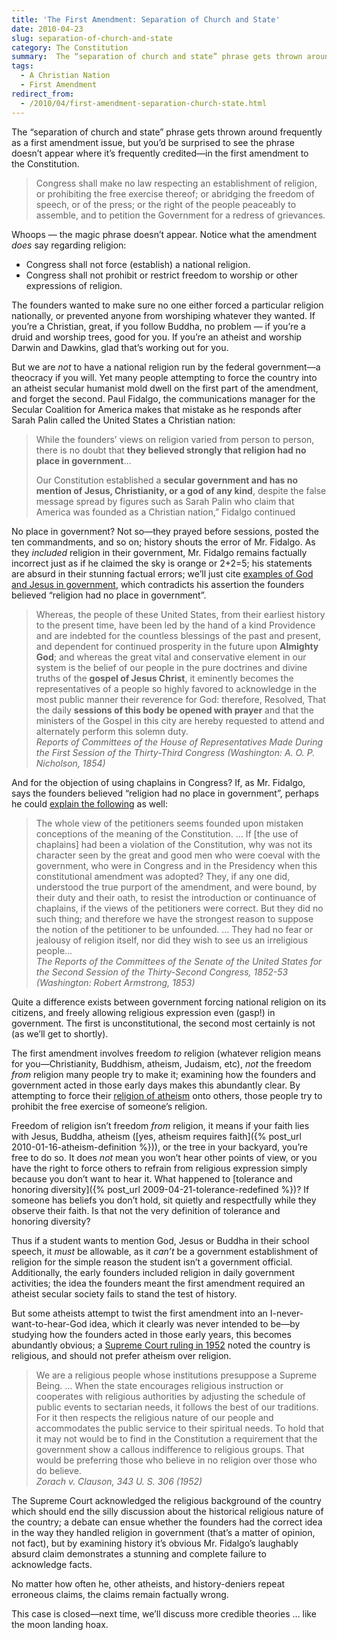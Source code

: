 ```yaml
---
title: 'The First Amendment: Separation of Church and State'
date: 2010-04-23
slug: separation-of-church-and-state
category: The Constitution
summary:  The “separation of church and state” phrase gets thrown around frequently as a first amendment issue, but you’d be surprised to see the phrase doesn’t appear where it’s frequently credited.
tags: 
  - A Christian Nation
  - First Amendment
redirect_from:
  - /2010/04/first-amendment-separation-church-state.html
---
```




The “separation of church and state” phrase gets thrown around
frequently as a first amendment issue, but you’d be surprised to see the
phrase doesn’t appear where it’s frequently credited—in the first
amendment to the Constitution.

> Congress shall make no law respecting an establishment of religion, or
> prohibiting the free exercise thereof; or abridging the freedom of
> speech, or of the press; or the right of the people peaceably to
> assemble, and to petition the Government for a redress of grievances.

Whoops — the magic phrase doesn’t appear. Notice what the amendment
*does* say regarding religion:

-   Congress shall not force (establish) a national religion.
-   Congress shall not prohibit or restrict freedom to worship or other
    expressions of religion.

The founders wanted to make sure no one either forced a particular
religion nationally, or prevented anyone from worshiping whatever they
wanted. If you’re a Christian, great, if you follow Buddha, no problem —
if you’re a druid and worship trees, good for you. If you’re an atheist
and worship Darwin and Dawkins, glad that’s working out for you.

But we are *not* to have a national religion run by the federal
government—a theocracy if you will. Yet many people attempting to force
the country into an atheist secular humanist mold dwell on the first
part of the amendment, and forget the second. Paul Fidalgo, the
communications manager for the Secular Coalition for America makes that
mistake as he responds after Sarah Palin called the United States a
Christian nation:

<blockquote cite="http://www.cbn.com/cbnnews/politics/2010/April/Palin-Draws-Heat-over-Christian-Nation-Remarks/">
<p>While the founders’ views on religion varied from person to person, there is no doubt that <b>they believed strongly that religion had no place in government</b>…</p>
<p>Our Constitution established a <b>secular government and has no mention of Jesus, Christianity, or a god of any kind</b>, despite the false message spread by figures such as Sarah Palin who claim that America was founded as a Christian nation,” Fidalgo continued</p>
</blockquote>

No place in government? Not so—they prayed before sessions, posted the
ten commandments, and so on; history shouts the error of Mr. Fidalgo. As
they *included* religion in their government, Mr. Fidalgo remains
factually incorrect just as if he claimed the sky is orange or 2+2=5;
his statements are absurd in their stunning factual errors; we’ll just
cite [examples of God and Jesus in government](http://www.wallbuilders.com/libissuesarticles.asp?id=121),
which contradicts his assertion the founders believed “religion had no
place in government”.

> Whereas, the people of these United States, from their earliest
> history to the present time, have been led by the hand of a kind
> Providence and are indebted for the countless blessings of the past
> and present, and dependent for continued prosperity in the future upon
> **Almighty God**; and whereas the great vital and conservative element
> in our system is the belief of our people in the pure doctrines and
> divine truths of the **gospel of Jesus Christ**, it eminently becomes
> the representatives of a people so highly favored to acknowledge in
> the most public manner their reverence for God: therefore, Resolved,
> That the daily **sessions of this body be opened with prayer** and
> that the ministers of the Gospel in this city are hereby requested to
> attend and alternately perform this solemn duty.  
> <cite>Reports of Committees of the House of Representatives Made During the First Session of the Thirty-Third Congress (Washington: A. O. P. Nicholson, 1854)</cite>

And for the objection of using chaplains in Congress? If, as Mr.
Fidalgo, says the founders believed “religion had no place in
government”, perhaps he could [explain the following](http://www.wallbuilders.com/libissuesarticles.asp?id=121)
as well:

> The whole view of the petitioners seems founded upon mistaken
> conceptions of the meaning of the Constitution. … If [the use of
> chaplains] had been a violation of the Constitution, why was not its
> character seen by the great and good men who were coeval with the
> government, who were in Congress and in the Presidency when this
> constitutional amendment was adopted? They, if any one did, understood
> the true purport of the amendment, and were bound, by their duty and
> their oath, to resist the introduction or continuance of chaplains, if
> the views of the petitioners were correct. But they did no such thing;
> and therefore we have the strongest reason to suppose the notion of
> the petitioner to be unfounded. … They had no fear or jealousy of
> religion itself, nor did they wish to see us an irreligious people…  
> <cite>The Reports of the Committees of the Senate of the United States for the Second Session of the Thirty-Second Congress, 1852-53 (Washington: Robert Armstrong, 1853)</cite>

Quite a difference exists between government forcing national religion
on its citizens, and freely allowing religious expression even (gasp!)
in government. The first is unconstitutional, the second most certainly
is not (as we’ll get to shortly).

The first amendment involves freedom *to* religion (whatever religion
means for you—Christianity, Buddhism, atheism, Judaism, etc), *not* the
freedom *from* religion many people try to make it; examining how the
founders and government acted in those early days makes this abundantly
clear. By attempting to force their [religion of atheism](/tags.html#series-atheism-and-agnosticism) onto others, those people try to prohibit the free exercise of someone’s religion.

Freedom of religion isn’t freedom *from* religion, it means if your
faith lies with Jesus, Buddha, atheism ([yes, atheism requires faith]({% post_url 2010-01-16-atheism-definition %})), or the tree in your
backyard, you’re free to do so. It does *not* mean you won’t hear other
points of view, or you have the right to force others to refrain from
religious expression simply because you don’t want to hear it. What
happened to [tolerance and honoring diversity]({% post_url 2009-04-21-tolerance-redefined %})?
If someone has beliefs you don’t hold, sit quietly and respectfully
while they observe their faith. Is that not the very definition of
tolerance and honoring diversity?

Thus if a student wants to mention God, Jesus or Buddha in their school
speech, it *must* be allowable, as it *can’t* be a government
establishment of religion for the simple reason the student isn’t a
government official. Additionally, the early founders included religion
in daily government activities; the idea the founders meant the first
amendment required an atheist secular society fails to stand the test
of history.

But some atheists attempt to twist the first amendment into an
I-never-want-to-hear-God idea, which it clearly was never intended to
be—by studying how the founders acted in those early years, this becomes
abundantly obvious; a [Supreme Court ruling in 1952](http://www.law.cornell.edu/supct/html/historics/USSC_CR_0343_0306_ZO.html)
noted the country is religious, and should not prefer atheism
over religion.

> We are a religious people whose institutions presuppose a Supreme
> Being. … When the state encourages religious instruction or cooperates
> with religious authorities by adjusting the schedule of public events
> to sectarian needs, it follows the best of our traditions. For it then
> respects the religious nature of our people and accommodates the
> public service to their spiritual needs. To hold that it may not would
> be to find in the Constitution a requirement that the government show
> a callous indifference to religious groups. That would be preferring
> those who believe in no religion over those who do believe.  
> <cite>Zorach v. Clauson, 343 U. S. 306 (1952)</cite>

The Supreme Court acknowledged the religious background of the country
which should end the silly discussion about the historical religious
nature of the country; a debate can ensue whether the founders had the
correct idea in the way they handled religion in government (that’s a
matter of opinion, not fact), but by examining history it’s obvious Mr.
Fidalgo’s laughably absurd claim demonstrates a stunning and complete
failure to acknowledge facts.

No matter how often he, other atheists, and history-deniers repeat
erroneous claims, the claims remain factually wrong.

This case is closed—next time, we’ll discuss more credible theories …
like the moon landing hoax.
